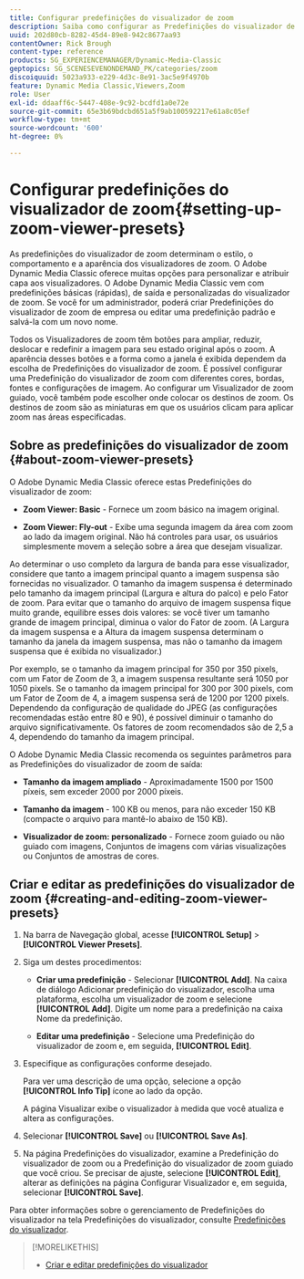 ```yaml
---
title: Configurar predefinições do visualizador de zoom
description: Saiba como configurar as Predefinições do visualizador de zoom no Adobe Dynamic Media Classic.
uuid: 202d80cb-8282-45d4-89e8-942c8677aa93
contentOwner: Rick Brough
content-type: reference
products: SG_EXPERIENCEMANAGER/Dynamic-Media-Classic
geptopics: SG_SCENESEVENONDEMAND_PK/categories/zoom
discoiquuid: 5023a933-e229-4d3c-8e91-3ac5e9f4970b
feature: Dynamic Media Classic,Viewers,Zoom
role: User
exl-id: ddaaff6c-5447-408e-9c92-bcdfd1a0e72e
source-git-commit: 65e3b69bdcbd651a5f9ab100592217e61a8c05ef
workflow-type: tm+mt
source-wordcount: '600'
ht-degree: 0%

---
```


# Configurar predefinições do visualizador de zoom{#setting-up-zoom-viewer-presets}

As predefinições do visualizador de zoom determinam o estilo, o comportamento e a aparência dos visualizadores de zoom. O Adobe Dynamic Media Classic oferece muitas opções para personalizar e atribuir capa aos visualizadores. O Adobe Dynamic Media Classic vem com predefinições básicas (rápidas), de saída e personalizadas do visualizador de zoom. Se você for um administrador, poderá criar Predefinições do visualizador de zoom de empresa ou editar uma predefinição padrão e salvá-la com um novo nome.

Todos os Visualizadores de zoom têm botões para ampliar, reduzir, deslocar e redefinir a imagem para seu estado original após o zoom. A aparência desses botões e a forma como a janela é exibida dependem da escolha de Predefinições do visualizador de zoom. É possível configurar uma Predefinição do visualizador de zoom com diferentes cores, bordas, fontes e configurações de imagem. Ao configurar um Visualizador de zoom guiado, você também pode escolher onde colocar os destinos de zoom. Os destinos de zoom são as miniaturas em que os usuários clicam para aplicar zoom nas áreas especificadas.

## Sobre as predefinições do visualizador de zoom {#about-zoom-viewer-presets}

O Adobe Dynamic Media Classic oferece estas Predefinições do visualizador de zoom:

* **Zoom Viewer: Basic** - Fornece um zoom básico na imagem original.

* **Zoom Viewer: Fly-out** - Exibe uma segunda imagem da área com zoom ao lado da imagem original. Não há controles para usar, os usuários simplesmente movem a seleção sobre a área que desejam visualizar.

Ao determinar o uso completo da largura de banda para esse visualizador, considere que tanto a imagem principal quanto a imagem suspensa são fornecidas no visualizador. O tamanho da imagem suspensa é determinado pelo tamanho da imagem principal (Largura e altura do palco) e pelo Fator de zoom. Para evitar que o tamanho do arquivo de imagem suspensa fique muito grande, equilibre esses dois valores: se você tiver um tamanho grande de imagem principal, diminua o valor do Fator de zoom. (A Largura da imagem suspensa e a Altura da imagem suspensa determinam o tamanho da janela da imagem suspensa, mas não o tamanho da imagem suspensa que é exibida no visualizador.)

Por exemplo, se o tamanho da imagem principal for 350 por 350 pixels, com um Fator de Zoom de 3, a imagem suspensa resultante será 1050 por 1050 pixels. Se o tamanho da imagem principal for 300 por 300 pixels, com um Fator de Zoom de 4, a imagem suspensa será de 1200 por 1200 pixels. Dependendo da configuração de qualidade do JPEG (as configurações recomendadas estão entre 80 e 90), é possível diminuir o tamanho do arquivo significativamente. Os fatores de zoom recomendados são de 2,5 a 4, dependendo do tamanho da imagem principal.

O Adobe Dynamic Media Classic recomenda os seguintes parâmetros para as Predefinições do visualizador de zoom de saída:

* **Tamanho da imagem ampliado** - Aproximadamente 1500 por 1500 píxeis, sem exceder 2000 por 2000 píxeis.

* **Tamanho da imagem** - 100 KB ou menos, para não exceder 150 KB (compacte o arquivo para mantê-lo abaixo de 150 KB).

* **Visualizador de zoom: personalizado** - Fornece zoom guiado ou não guiado com imagens, Conjuntos de imagens com várias visualizações ou Conjuntos de amostras de cores.

## Criar e editar as predefinições do visualizador de zoom {#creating-and-editing-zoom-viewer-presets}

1. Na barra de Navegação global, acesse **[!UICONTROL Setup]** > **[!UICONTROL Viewer Presets]**.
1. Siga um destes procedimentos:

   * **Criar uma predefinição** - Selecionar **[!UICONTROL Add]**. Na caixa de diálogo Adicionar predefinição do visualizador, escolha uma plataforma, escolha um visualizador de zoom e selecione **[!UICONTROL Add]**. Digite um nome para a predefinição na caixa Nome da predefinição.

   * **Editar uma predefinição** - Selecione uma Predefinição do visualizador de zoom e, em seguida, **[!UICONTROL Edit]**.

1. Especifique as configurações conforme desejado.

   Para ver uma descrição de uma opção, selecione a opção **[!UICONTROL Info Tip]** ícone ao lado da opção.

   A página Visualizar exibe o visualizador à medida que você atualiza e altera as configurações.

1. Selecionar **[!UICONTROL Save]** ou **[!UICONTROL Save As]**.
1. Na página Predefinições do visualizador, examine a Predefinição do visualizador de zoom ou a Predefinição do visualizador de zoom guiado que você criou. Se precisar de ajuste, selecione **[!UICONTROL Edit]**, alterar as definições na página Configurar Visualizador e, em seguida, selecionar **[!UICONTROL Save]**.

Para obter informações sobre o gerenciamento de Predefinições do visualizador na tela Predefinições do visualizador, consulte [Predefinições do visualizador](application-setup.md#viewer_presets).

>[!MORELIKETHIS]
>
>* [Criar e editar predefinições do visualizador](application-setup.md#adding_and_editing_viewer_presets)

